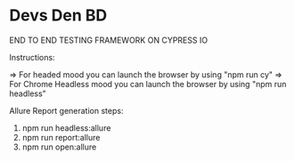 # Devs Den BD 

END TO END TESTING FRAMEWORK ON CYPRESS IO

Instructions:

=> For headed mood you can launch the browser by using  "npm run cy"
=> For Chrome Headless mood you can launch the browser by using "npm run headless"


Allure Report generation steps:
1. npm run headless:allure
2. npm run report:allure
3. npm run open:allure